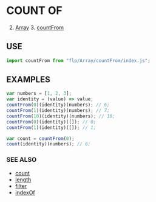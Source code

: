 # COUNT OF

2. [Array](../README.md)
    3. [countFrom](./README.md)


## USE

```javascript
import countFrom from "flp/Array/countFrom/index.js";
```

## EXAMPLES

```javascript
var numbers = [1, 2, 3];
var identity = (value) => value;
countFrom(0)(identity)(numbers); // 6;
countFrom(1)(identity)(numbers); // 7;
countFrom(10)(identity)(numbers); // 16;
countFrom(0)(identity)([]); // 0;
countFrom(1)(identity)([]); // 1;

var count = countFrom(0);
count(identity)(numbers); // 6;
```

### SEE ALSO

- [count](../count/README.md)
- [length](../length/README.md)
- [filter](../filter/README.md)
- [indexOf](../indexOf/README.md)
